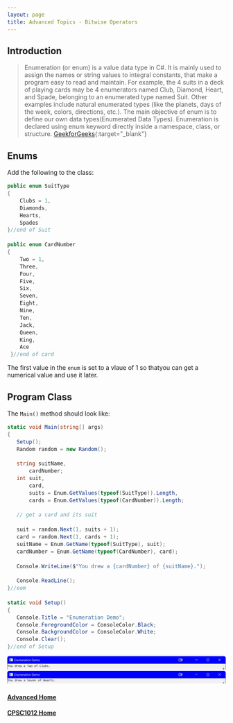 ```yaml
---
layout: page
title: Advanced Topics - Bitwise Operators
---
```


## Introduction
> Enumeration (or enum) is a value data type in C#. It is mainly used to assign the names or string values to integral constants, that make a program easy to read and maintain. For example, the 4 suits in a deck of playing cards may be 4 enumerators named Club, Diamond, Heart, and Spade, belonging to an enumerated type named Suit. Other examples include natural enumerated types (like the planets, days of the week, colors, directions, etc.). The main objective of enum is to define our own data types(Enumerated Data Types). Enumeration is declared using enum keyword directly inside a namespace, class, or structure. [GeekforGeeks](https://www.geeksforgeeks.org/c-sharp-enumeration-or-enum/){:target="_blank"}

## Enums
Add the following to the class:

```csharp
public enum SuitType
{
    Clubs = 1,
    Diamonds,
    Hearts,
    Spades
}//end of Suit

public enum CardNumber
{
    Two = 1,
    Three,
    Four,
    Five,
    Six,
    Seven,
    Eight,
    Nine,
    Ten,
    Jack,
    Queen,
    King,
    Ace
 }//end of card
 ```

 The first value in the `enum` is set to a vlaue of 1 so thatyou can get a numerical value and use it later.

 ## Program Class
 The `Main()` method should look like:

 ```csharp
 static void Main(string[] args)
{
    Setup();
    Random random = new Random();

    string suitName,
        cardNumber;
    int suit,
        card,
        suits = Enum.GetValues(typeof(SuitType)).Length,
        cards = Enum.GetValues(typeof(CardNumber)).Length;

    // get a card and its suit

    suit = random.Next(1, suits + 1);
    card = random.Next(1, cards + 1);
    suitName = Enum.GetName(typeof(SuitType), suit);
    cardNumber = Enum.GetName(typeof(CardNumber), card);

    Console.WriteLine($"You drew a {cardNumber} of {suitName}.");

    Console.ReadLine();
 }//eom

 static void Setup()
 {
    Console.Title = "Enumeration Demo";
    Console.ForegroundColor = ConsoleColor.Black;
    Console.BackgroundColor = ConsoleColor.White;
    Console.Clear();
 }//end of Setup
```

![enum-output-1](files/enum-output-1.jpg)<br>
![enum-output-2](files/enum-output-2.jpg)


#### [Advanced Home](index.md)
#### [CPSC1012 Home](../index.md)